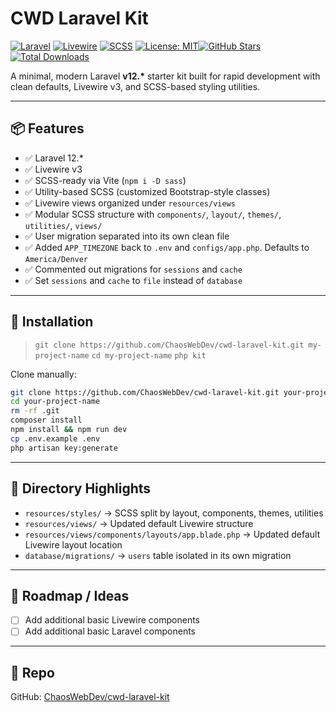 # CWD Laravel Kit

[![Laravel](https://img.shields.io/badge/Laravel-12.x-red?logo=laravel&logoColor=white)](https://laravel.com) [![Livewire](https://img.shields.io/badge/Livewire-v3-blue?logo=livewire)](https://livewire.laravel.com) [![SCSS](https://img.shields.io/badge/SCSS-ready-cc6699?logo=sass&logoColor=white)](https://sass-lang.com) [![License: MIT](https://img.shields.io/badge/license-MIT-lightgrey.svg)](LICENSE)[![GitHub Stars](https://img.shields.io/github/stars/ChaosWebDev/cwd-laravel-kit?style=social)](https://github.com/ChaosWebDev/cwd-laravel-kit/stargazers)[![Total Downloads](https://img.shields.io/packagist/dt/chaoswebdev/laravel-kit)](https://packagist.org/packages/chaoswebdev/laravel-kit)



A minimal, modern Laravel **v12.\*** starter kit built for rapid development with clean defaults, Livewire v3, and SCSS-based styling utilities.

---

## 📦 Features

-   ✅ Laravel 12.*
-   ✅ Livewire v3
-   ✅ SCSS-ready via Vite (`npm i -D sass`)
-   ✅ Utility-based SCSS (customized Bootstrap-style classes)
-   ✅ Livewire views organized under `resources/views`
-   ✅ Modular SCSS structure with `components/`, `layout/`, `themes/`, `utilities/`, `views/`
-   ✅ User migration separated into its own clean file
-   ✅ Added `APP_TIMEZONE` back to `.env` and `configs/app.php`. Defaults to `America/Denver`
-   ✅ Commented out migrations for `sessions` and `cache`
-   ✅ Set `sessions` and `cache` to `file` instead of `database`

---

## 🚀 Installation

> `git clone https://github.com/ChaosWebDev/cwd-laravel-kit.git my-project-name`
> `cd my-project-name`
> `php kit`

Clone manually:

```bash
git clone https://github.com/ChaosWebDev/cwd-laravel-kit.git your-project-name
cd your-project-name
rm -rf .git
composer install
npm install && npm run dev
cp .env.example .env
php artisan key:generate
```

---

## 📁 Directory Highlights

-   `resources/styles/` → SCSS split by layout, components, themes, utilities
-   `resources/views/` → Updated default Livewire structure
-   `resources/views/components/layouts/app.blade.php` → Updated default Livewire layout location
-   `database/migrations/` → `users` table isolated in its own migration

---

## 🔧 Roadmap / Ideas

-   [ ] Add additional basic Livewire components
-   [ ] Add additional basic Laravel components

---

## 📎 Repo

GitHub: [ChaosWebDev/cwd-laravel-kit](https://github.com/ChaosWebDev/cwd-laravel-kit)
